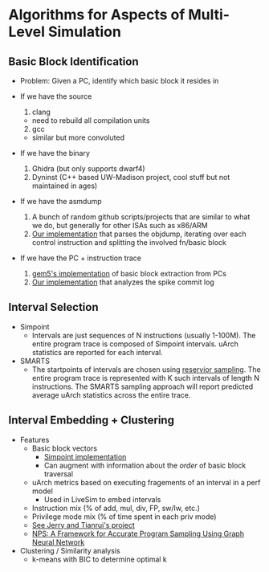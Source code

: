 # Algorithms for Aspects of Multi-Level Simulation

## Basic Block Identification

- Problem: Given a PC, identify which basic block it resides in

- If we have the source
    1. clang
     - need to rebuild all compilation units
    2. gcc
     - similar but more convoluted
- If we have the binary
    1. Ghidra (but only supports dwarf4)
    2. Dyninst (C++ based UW-Madison project, cool stuff but not maintained in ages)
- If we have the asmdump
    1. A bunch of random github scripts/projects that are similar to what we do, but generally for other ISAs such as x86/ARM
    2. [Our implementation](https://github.com/euphoric-hardware/tidalsim/blob/main/tidalsim/bb/elf.py) that parses the objdump, iterating over each control instruction and splitting the involved fn/basic block 
- If we have the PC + instruction trace
    1. [gem5's implementation](https://github.com/gem5/gem5/blob/3157cde32449fea7b0a0ad5e8241481bc6ee76c3/src/cpu/simple/probes/simpoint.cc#L81) of basic block extraction from PCs
    2. [Our implementation](https://github.com/euphoric-hardware/tidalsim/blob/main/tidalsim/bb/spike.py) that analyzes the spike commit log

## Interval Selection

- Simpoint
    - Intervals are just sequences of N instructions (usually 1-100M). The entire program trace is composed of Simpoint intervals. uArch statistics are reported for each interval.
- SMARTS
    - The startpoints of intervals are chosen using [reservior sampling](https://en.wikipedia.org/wiki/Reservoir_sampling). The entire program trace is represented with K such intervals of length N instructions. The SMARTS sampling approach will report predicted average uArch statistics across the entire trace.

## Interval Embedding + Clustering

- Features
    - Basic block vectors
        - [Simpoint implementation](https://github.com/hanhwi/SimPoint/tree/master/analysiscode)
        - Can augment with information about the *order* of basic block traversal
    - uArch metrics based on executing fragements of an interval in a perf model
        - Used in LiveSim to embed intervals
    - Instruction mix (% of add, mul, div, FP, sw/lw, etc.)
    - Privilege mode mix (% of time spent in each priv mode)
    - [See Jerry and Tianrui's project](https://docs.google.com/presentation/d/1QKdaBM06-ziJzGkw_fK2zRcsdx7frJp8iA2XI1xNn8A/edit?usp=sharing)
    - [NPS: A Framework for Accurate Program Sampling Using Graph Neural Network](https://arxiv.org/abs/2304.08880)
- Clustering / Similarity analysis
    - k-means with BIC to determine optimal k
